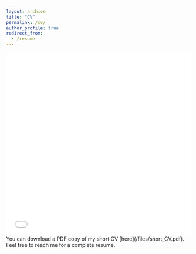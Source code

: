 ```yaml
---
layout: archive
title: "CV"
permalink: /cv/
author_profile: true
redirect_from:
  - /resume
---
```


<iframe src="/files/short_CV.pdf" width="100%" height="500" frameborder="no" border="0" marginwidth="0" marginheight="0"></iframe>
You can download a PDF copy of my short CV [here](/files/short_CV.pdf). Feel free to reach me for a complete resume.
